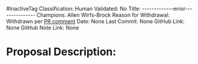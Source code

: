 #InactiveTag
Classification:
Human Validated: No
Title: -------------error---------------
Champions: Allen Wirfs-Brock
Reason for Withdrawal: Withdrawn per [PR comment](https://github.com/tc39/ecma262/issues/1595#issuecomment-509348434)
Date: None
Last Commit: None
GitHub Link: None
GitHub Note Link: None

# Proposal Description:
